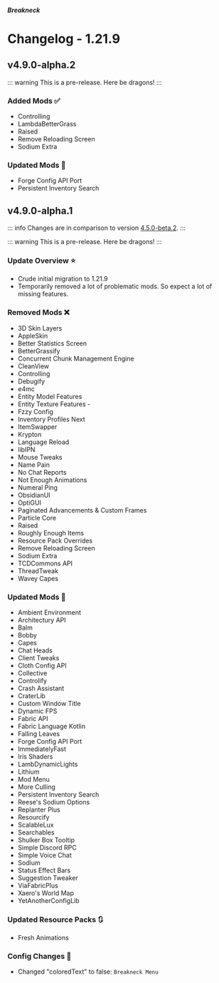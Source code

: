 




##### Breakneck

# Changelog - 1.21.9

## v4.9.0-alpha.2 <Badge type='warning' text='Work in progress'/> <a href='#v4.9.0-alpha.2' id='v4.9.0-alpha.2'></a>

<a href='https://github.com/CrismPack/Breakneck/blob/1.21.9/Changelogs/changelog_mods_4.9.0-alpha.2.md'><Badge type='tip' text='Mod Updates'/></a><Badge type='info' text='Fabric Loader 0.17.2'/>

::: warning
This is a pre-release. Here be dragons!
:::

### Added Mods ✅

- Controlling
- LambdaBetterGrass
- Raised
- Remove Reloading Screen
- Sodium Extra

### Updated Mods 🔄

- Forge Config API Port
- Persistent Inventory Search

## v4.9.0-alpha.1 <a href='#v4.9.0-alpha.1' id='v4.9.0-alpha.1'></a>

<a href='https://github.com/CrismPack/Breakneck/blob/1.21.9/Changelogs/changelog_mods_4.9.0-alpha.1.md'><Badge type='tip' text='Mod Updates'/></a><Badge type='info' text='Fabric Loader 0.17.2'/><Badge type='info' text='2025-10-04'/>

::: info
Changes are in comparison to version [4.5.0-beta.2](1.21.5.md#v4.5.0-beta.2).
:::

::: warning
This is a pre-release. Here be dragons!
:::

### Update Overview ⭐

- Crude initial migration to 1.21.9
- Temporarily removed a lot of problematic mods. So expect a lot of missing features.

### Removed Mods ❌

- 3D Skin Layers
- AppleSkin
- Better Statistics Screen
- BetterGrassify
- Concurrent Chunk Management Engine
- CleanView
- Controlling
- Debugify
- e4mc
- Entity Model Features
- Entity Texture Features -
- Fzzy Config
- Inventory Profiles Next
- ItemSwapper
- Krypton
- Language Reload
- libIPN
- Mouse Tweaks
- Name Pain
- No Chat Reports
- Not Enough Animations
- Numeral Ping
- ObsidianUI
- OptiGUI
- Paginated Advancements & Custom Frames
- Particle Core
- Raised
- Roughly Enough Items
- Resource Pack Overrides
- Remove Reloading Screen
- Sodium Extra
- TCDCommons API
- ThreadTweak
- Wavey Capes

### Updated Mods 🔄

- Ambient Environment
- Architectury API
- Balm
- Bobby
- Capes
- Chat Heads
- Client Tweaks
- Cloth Config API
- Collective
- Controlify
- Crash Assistant
- CraterLib
- Custom Window Title
- Dynamic FPS
- Fabric API
- Fabric Language Kotlin
- Falling Leaves
- Forge Config API Port
- ImmediatelyFast
- Iris Shaders
- LambDynamicLights
- Lithium
- Mod Menu
- More Culling
- Persistent Inventory Search
- Reese's Sodium Options
- Replanter Plus
- Resourcify
- ScalableLux
- Searchables
- Shulker Box Tooltip
- Simple Discord RPC
- Simple Voice Chat
- Sodium
- Status Effect Bars
- Suggestion Tweaker
- ViaFabricPlus
- Xaero's World Map
- YetAnotherConfigLib

### Updated Resource Packs 🔃

- Fresh Animations

### Config Changes 📝

- Changed "coloredText" to false: `Breakneck Menu`